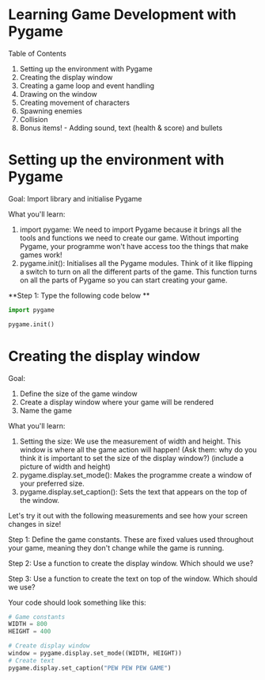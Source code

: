 # Learning Game Development with Pygame

Table of Contents
1. Setting up the environment with Pygame
2. Creating the display window
3. Creating a game loop and event handling
4. Drawing on the window
5. Creating movement of characters
6. Spawning enemies
7. Collision
8. Bonus items! - Adding sound, text (health & score) and bullets

# Setting up the environment with Pygame
Goal: Import library and initialise Pygame

What you'll learn:
1. import pygame: We need to import Pygame because it brings all the tools and functions we need to create our game. Without importing Pygame, your programme won't have access too the things that make games work!
2. pygame.init(): Initialises all the Pygame modules. Think of it like flipping a switch to turn on all the different parts of the game. This function turns on all the parts of Pygame so you can start creating your game.

**Step 1: Type the following code below
**
```python
import pygame

pygame.init()
```
# Creating the display window
Goal: 
1. Define the size of the game window
2. Create a display window where your game will be rendered
3. Name the game

What you'll learn: 
1. Setting the size: We use the measurement of width and height. This window is where all the game action will happen!
   (Ask them: why do you think it is important to set the size of the display window?)
   (include a picture of width and height)
2. pygame.display.set_mode(): Makes the programme create a window of your preferred size.
3. pygame.display.set_caption(): Sets the text that appears on the top of the window. 

Let's try it out with the following measurements and see how your screen changes in size!

   Step 1: Define the game constants. These are fixed values used throughout your game, meaning they don't change while the game is running. 

   Step 2: Use a function to create the display window. Which should we use?

   Step 3: Use a function to create the text on top of the window. Which should we use?

Your code should look something like this:

```python
# Game constants
WIDTH = 800
HEIGHT = 400

# Create display window
window = pygame.display.set_mode((WIDTH, HEIGHT))
# Create text
pygame.display.set_caption("PEW PEW PEW GAME")
```





